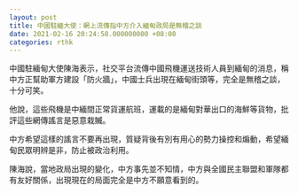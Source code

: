 ```yaml
---
layout: post
title: 中國駐緬大使：網上流傳指中方介入緬甸政局是無稽之談
date: 2021-02-16 20:24:58.000000000 +08:00
categories: rthk
---
```


中國駐緬甸大使陳海表示，社交平台流傳中國飛機運送技術人員到緬甸的消息，稱中方正幫助軍方建設「防火牆」，中國士兵出現在緬甸街頭等，完全是無稽之談，十分可笑。

他說，這些飛機是中緬間正常貨運航班，運載的是緬甸對華出口的海鮮等貨物，批評這些網傳謠言是惡意栽贓。

中方希望這樣的謠言不要再出現，質疑背後有別有用心的勢力操控和煽動，希望緬甸民眾明辨是非，防止被政治利用。

陳海說，當地政局出現的變化，中方事先並不知情，中方與全國民主聯盟和軍隊都有友好關係，出現現在的局面完全是中方不願意看到的。
